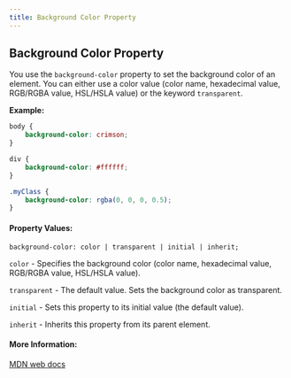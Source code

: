 ```yaml
---
title: Background Color Property
---
```

## Background Color Property

You use the `background-color` property to set the background color of an element. You can either use a color value (color name, hexadecimal value, RGB/RGBA value, HSL/HSLA value) or the keyword `transparent`. 

**Example:**

```css
body {
    background-color: crimson;
}

div {
    background-color: #ffffff;
}

.myClass {
    background-color: rgba(0, 0, 0, 0.5);
}
```

#### Property Values:
`background-color: color | transparent | initial | inherit;`


`color` - Specifies the background color (color name, hexadecimal value, RGB/RGBA value, HSL/HSLA value). 

`transparent` - The default value. Sets the background color as transparent.

`initial` - Sets this property to its initial value (the default value).

`inherit` - Inherits this property from its parent element.

#### More Information:
[MDN web docs](https://developer.mozilla.org/en-US/docs/Web/CSS/background-color?v=b)


